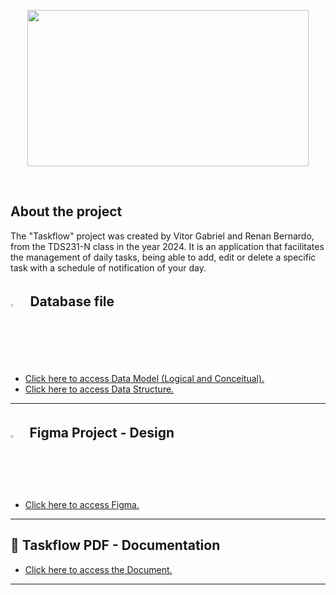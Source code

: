 
<p align="center">
  <img width="450" height="250" src="https://logos-world.net/wp-content/uploads/2022/07/Java-Logo.png">
</p>
</br>

## About the project
The "Taskflow" project was created by Vitor Gabriel and Renan Bernardo, from the TDS231-N class in the year 2024. It is an application that facilitates the management of daily tasks, being able to add, edit or delete a specific task with a schedule of notification of your day.

## <img width=2.4% src="https://skillicons.dev/icons?i=mysql" />ﾠDatabase file
- [Click here to access Data Model (Logical and Conceitual).](https://heyzine.com/flip-book/da0b1b4d38.html)
- [Click here to access Data Structure.](https://heyzine.com/flip-book/d07f417901.html)

<hr>

## <img width=2.2% src="https://skillicons.dev/icons?i=figma" />ﾠFigma Project - Design
- [Click here to access Figma.](https://www.figma.com/file/izhWH1Q91wVUNYBJqDgimK/Taskflow---Project?type=design&node-id=0%3A1&mode=design&t=bJYiK3LX5WQkXqzY-1)

<hr>

## 📃 Taskflow PDF - Documentation
- [Click here to access the Document.](https://heyzine.com/flip-book/6c2b439266.html#page/1)

<hr>
